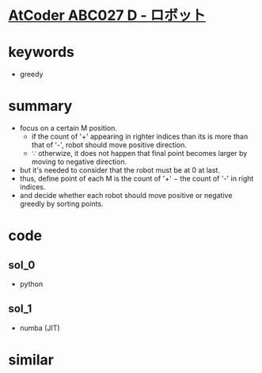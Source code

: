# [AtCoder ABC027 D - ロボット](https://atcoder.jp/contests/abc027/tasks/abc027_d)


# keywords
- greedy


# summary
- focus on a certain M position.
  - if the count of '+' appearing in righter indices than its is more than that of '-', robot should move positive direction.
  - $\because$ otherwize, it does not happen that final point becomes larger by moving to negative direction.
- but it's needed to consider that the robot must be at $0$ at last.
- thus, define point of each M is the count of '+' $-$ the count of '-' in right indices.
- and decide whether each robot should move positive or negative greedly by sorting points.


# code 
## sol_0
- python


## sol_1
- numba (JIT)


# similar
